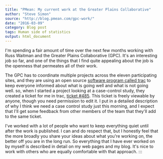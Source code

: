 ```yaml
---
title: "PMean: My current work at the Greater Plains Collaborative"
author: "Steve Simon"
source: "http://blog.pmean.com/gpc-work/"
date: "2016-03-09"
category: Blog post
tags: Human side of statistics
output: html_document
---
```


I'm spending a fair amount of time over the next few months working with
Russ Waitman and the Greater Plains Collaborative (GPC). It's an
interesting job so far, and one of the things that I find quite
appealing about the job is the openness that permeates all of their
work.

<!---More--->

The GPC has to coordinate multiple projects across the eleven
participating sites, and they are using an open source [software program
called trac](https://trac.edgewall.org/) to keep everyone informed about
what is going well and what is not going well. so, when I started a
project looking at a case-control study, they created a ticket for me in
trac, [ticket
\#485](https://informatics.gpcnetwork.org/trac/Project/ticket/485). This
ticket is freely viewable by anyone, though you need permission to edit
it. I put in a detailed description of why I think we need a case
control study just this morning, and I expect that I'll get some
feedback from other members of the team that they'll add to the same
ticket.

I've worked with a lot of people who want to keep everything quiet until
after the work is published. I can and do respect that, but I honestly
feel that the more broadly you share your ideas about what you're
working on, the better off you are in the long run. So everything that I
have ever worked on by myself is described in detail on my web pages and
my blog. It's nice to work with others who are equally comfortable with
that approach.
:::

